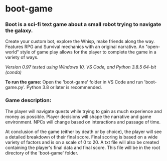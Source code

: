 # boot-game
### Boot is a sci-fi text game about a small robot trying to navigate the galaxy.

Create your custom bot, explore the Whisp, make friends along the way. Features RPG and Survival mechanics with an original narrative. An "open-world" style of game play allows for the player to complete the game in a variety of ways.

_Version 0.97 tested using Windows 10, VS Code, and Python 3.8.5 64-bit (conda)_

**To run the game:** Open the 'boot-game' folder in VS Code and run 'boot-game.py'. Python 3.8 or later is recommended.

### Game description:

   The player will navigate quests while trying to gain as much experience and money as possible.
   Player decisions will shape the narrative and game environment. NPCs will change based on interactions and passage of time.
   

   At conclusion of the game (either by death or by choice), the player will see a detailed breakdown of their final score.
   Final scoring is based on a wide variety of factors and is on a scale of 0 to 20.
   A txt file will also be created containing the player's final data and final score. 
   This file will be in the root directory of the 'boot-game' folder.
